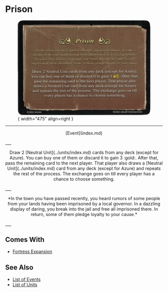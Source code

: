 # Prison

<figure markdown="span">

![Prison](../assets/events-prison.webp){ width="475" align=right }

</figure>

___
<p style="text-align: center;" markdown>[Event](index.md)</p>
___
<p style="text-align: center;" markdown>Draw 2 [Neutral Unit](../units/index.md) cards from any deck (except for Azure). You can buy one of them or discard it to gain 3 :gold:. After that, pass the remaining card to the next player. That player also draws a [Neutral Unit](../units/index.md) card from any deck (except for Azure) and repeats the rest of the process. The exchange goes on till every player has a chance to choose something.</p>
___
<p style="text-align: center;" markdown>*In the town you have passed recently, you heard rumors of some people from your lands having been imprisoned by a local governor. In a dazzling display of daring, you break into the jail and free all imprisoned there. In return, some of them pledge loyalty to your cause.*</p>
___


## Comes With

- [Fortress Expansion](../content/fortress_expansion.md)


## See Also

- [List of Events](index.md)
- [List of Units](../units/index.md)
